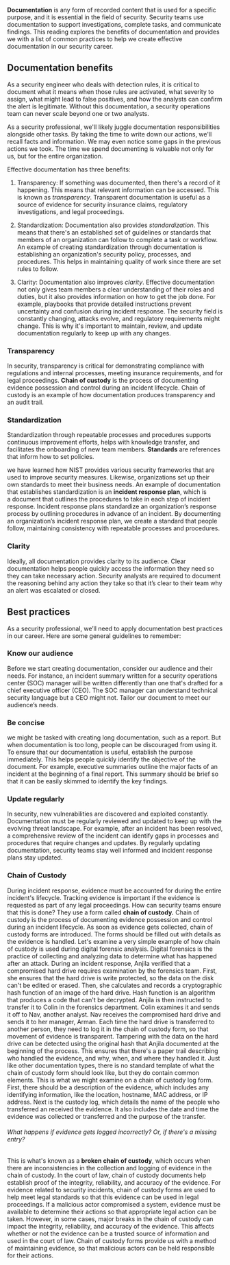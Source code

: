 **Documentation** is any form of recorded content that is used for a specific purpose, and it is essential in the field of security. Security teams use documentation to support investigations, complete tasks, and communicate findings. This reading explores the benefits of documentation and provides we with a list of common practices to help we create effective documentation in our security career.
## Documentation benefits
As a security engineer who deals with detection rules, it is critical to document what it means when those rules are activated, what severity to assign, what might lead to false positives, and how the analysts can confirm the alert is legitimate. Without this documentation, a security operations team can never scale beyond one or two analysts.


As a security professional, we'll likely juggle documentation responsibilities
alongside other tasks. By taking the time to write down our actions, we'll recall facts and
information. We may even notice some gaps in the previous actions we took. The time we spend documenting is valuable not only for us, but for the entire organization. 


Effective documentation has three benefits:

1. Transparency:
		If something was documented, then there's a record of it happening. This means that relevant information can be accessed. This is known as *transparency*. Transparent documentation is useful as a source of evidence for security insurance claims, regulatory investigations, and legal proceedings. 
    
2. Standardization:
		Documentation also provides *standardization*. This means that there's an established set of guidelines or standards that members of an organization can follow to complete a task or workflow. An example of creating standardization through documentation is establishing an organization's security policy, processes, and procedures. This helps in maintaining quality of work since there are set rules to follow.
    
3. Clarity: 
		Documentation also improves *clarity*. Effective documentation not only gives team members a clear understanding of their roles and duties, but it also provides information on how to get the job done. For example, playbooks that provide detailed instructions prevent uncertainty and confusion during incident response. The security field is constantly changing, attacks evolve, and regulatory requirements might change. This is why it's important to maintain, review, and update documentation regularly to keep up with any changes.
    

### **Transparency**

In security, transparency is critical for demonstrating compliance with regulations and internal processes, meeting insurance requirements, and for legal proceedings. **Chain of custody** is the process of documenting evidence possession and control during an incident lifecycle. Chain of custody is an example of how documentation produces transparency and an audit trail.

### **Standardization**

Standardization through repeatable processes and procedures supports continuous improvement efforts, helps with knowledge transfer, and facilitates the onboarding of new team members. **Standards** are references that inform how to set policies.

we have learned how NIST provides various security frameworks that are used to improve security measures. Likewise, organizations set up their own standards to meet their business needs. An example of documentation that establishes standardization is an **incident response plan**, which is a document that outlines the procedures to take in each step of incident response. Incident response plans standardize an organization’s response process by outlining procedures in advance of an incident. By documenting an organization’s incident response plan, we create a standard that people follow, maintaining consistency with repeatable processes and procedures.

### **Clarity**

Ideally, all documentation provides clarity to its audience. Clear documentation helps people quickly access the information they need so they can take necessary action. Security analysts are required to document the reasoning behind any action they take so that it’s clear to their team why an alert was escalated or closed.

## Best practices

As a security professional, we’ll need to apply documentation best practices in our career. Here are some general guidelines to remember:

### **Know our audience**

Before we start creating documentation, consider our audience and their needs. For instance, an incident summary written for a security operations center (SOC) manager will be written differently than one that's drafted for a chief executive officer (CEO). The SOC manager can understand technical security language but a CEO might not. Tailor our document to meet our audience’s needs.

### **Be concise**

we might be tasked with creating long documentation, such as a report. But when documentation is too long, people can be discouraged from using it. To ensure that our documentation is useful, establish the purpose immediately. This helps people quickly identify the objective of the document. For example, executive summaries outline the major facts of an incident at the beginning of a final report. This summary should be brief so that it can be easily skimmed to identify the key findings. 

### **Update regularly** 

In security, new vulnerabilities are discovered and exploited constantly. Documentation must be regularly reviewed and updated to keep up with the evolving threat landscape. For example, after an incident has been resolved, a comprehensive review of the incident can identify gaps in processes and procedures that require changes and updates. By regularly updating documentation, security teams stay well informed and incident response plans stay updated.


### Chain of Custody
During incident response, evidence must be accounted for during the entire incident's lifecycle. Tracking evidence is important if the evidence is requested as part of any legal
proceedings. How can security teams ensure that this is done? They use a form called **chain of custody.** Chain of custody is the process of documenting evidence possession and
control during an incident lifecycle.  As soon as evidence gets collected, chain of custody forms are introduced. The forms should be filled out with details as the evidence is handled. 
Let's examine a very simple example of how chain of custody is used during digital forensic analysis. Digital forensics is the practice of collecting and analyzing data to determine what has happened after an attack. During an incident response, Anjila verified that a compromised hard drive requires examination by the forensics team. First, she ensures that the hard drive is write protected, so the data on the disk can't be edited or erased. Then, she calculates and records a cryptographic hash function of an image of the hard drive. Hash function is an algorithm that produces a code that can't be decrypted. Anjila is then instructed to transfer it to Colin in the forensics department. Colin examines it and sends it off to Nav, another analyst. Nav receives the compromised hard drive and sends it to her manager, Arman. 
Each time the hard drive is transferred to another person, they need to log it in the chain of custody form, so that movement of evidence is transparent. Tampering with the data on the hard drive can be detected using the original hash that Anjila documented at the beginning of the process. This ensures that there's a paper trail describing who handled the evidence, and why, when, and where they handled it.
Just like other documentation types, there is no standard template of what the chain of custody form should look like, but they do contain common elements. This is what we might examine on a chain of custody log form. 
First, there should be a description of the evidence, which includes any identifying
information, like the location, hostname, MAC address, or IP address. Next is the custody log, which details the name of the people who transferred an  received the evidence. It also includes the date and time the evidence was collected or transferred and the purpose of the transfer. 
###### What happens if evidence gets logged incorrectly? Or, if there's a missing entry?
This is what's known as a **broken chain of custody**, which occurs when there are inconsistencies in the collection and logging of evidence in the chain of custody. In the court of law, chain of custody documents help establish proof of the integrity, reliability, and accuracy of the evidence. For evidence related to security incidents, chain of custody forms are used to help meet legal standards so that this evidence can be used in legal proceedings. If a malicious actor compromised a system, evidence must be available to determine their actions so that appropriate legal action can be taken. However, in some cases, major breaks in the chain of custody can impact the integrity, reliability, and accuracy of the evidence. This affects whether or not the evidence can be a trusted source of information and used in the court of law. Chain of custody forms provide us with a method of maintaining evidence, so that malicious actors can be held responsible for their actions.   